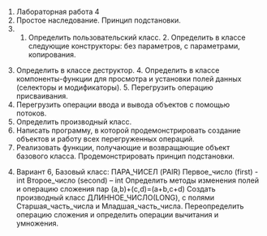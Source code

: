 1) Лабораторная работа 4
2) Простое наследование. Принцип подстановки. 
3) 1. Определить пользовательский класс. 2. Определить в классе следующие конструкторы: без параметров, с параметрами, 
копирования. 
3. Определить в классе деструктор. 4. Определить в классе компоненты-функции для просмотра и установки полей 
данных (селекторы и модификаторы). 5. Перегрузить операцию присваивания.
6. Перегрузить операции ввода и вывода объектов с помощью потоков.
7. Определить производный класс.
8. Написать программу, в которой продемонстрировать создание объектов и работу 
всех перегруженных операций.
9. Реализовать функции, получающие и возвращающие объект базового класса. 
Продемонстрировать принцип подстановки.
4) Вариант 6, Базовый класс:
ПАРА_ЧИСЕЛ (PAIR)
Первое_число (first) - int
Второе_число (second) – int
Определить методы изменения полей и операцию сложения пар (a,b)+(c,d)=(a+b,c+d)
Создать производный класс ДЛИННОЕ_ЧИСЛО(LONG), с полями 
Старшая_часть_числа и Младшая_часть_числа. Переопределить операцию сложения 
и определить операции вычитания и умножения. 

